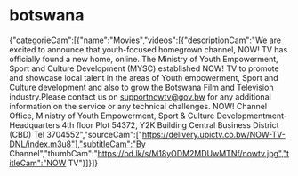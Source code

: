 # botswana
{"categorieCam":[{"name":"Movies","videos":[{"descriptionCam":"We are excited to announce that youth-focused homegrown channel, NOW! TV has officially found a new home, online. The Ministry of Youth Empowerment, Sport and Culture Development (MYSC) established NOW! TV to promote and showcase local talent in the areas of Youth empowerment, Sport and Culture development and also to grow the Botswana Film and Television industry.Please contact us on supportnowtv@gov.bw for any additional information on the service or any technical challenges. NOW! Channel Office, Ministry of Youth Empowerment, Sport & Culture Developmentment-Headquarters
4th floor Plot 54372, Y2K Building Central Business District (CBD) Tel 3704552","sourceCam":["https://delivery.upictv.co.bw/NOW-TV-DNL/index.m3u8"],"subtitleCam":"By Channel","thumbCam":"https://od.lk/s/M18yODM2MDUwMTNf/nowtv.jpg","titleCam":"NOW TV"}]}]}
